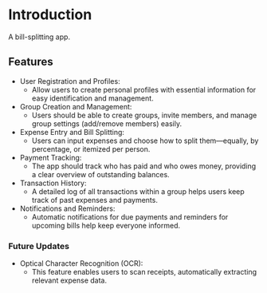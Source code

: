 # Introduction

A bill-splitting app.

## Features

- User Registration and Profiles:
    - Allow users to create personal profiles with essential information for easy identification and management.
- Group Creation and Management:
    - Users should be able to create groups, invite members, and manage group settings (add/remove members) easily.
- Expense Entry and Bill Splitting:
    - Users can input expenses and choose how to split them—equally, by percentage, or itemized per person.
- Payment Tracking:
    - The app should track who has paid and who owes money, providing a clear overview of outstanding balances.
- Transaction History:
    - A detailed log of all transactions within a group helps users keep track of past expenses and payments.
- Notifications and Reminders:
    - Automatic notifications for due payments and reminders for upcoming bills help keep everyone informed.

### Future Updates

- Optical Character Recognition (OCR):
    - This feature enables users to scan receipts, automatically extracting relevant expense data.
